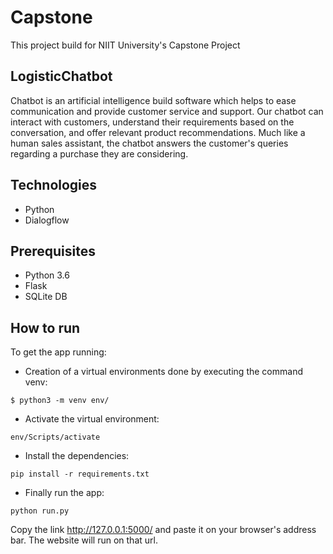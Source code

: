 # Capstone
This project build for NIIT University's Capstone Project

## LogisticChatbot
Chatbot is an artificial intelligence build software which helps to ease communication and provide customer service and support. Our chatbot can interact with customers, understand their requirements based on the conversation, and offer relevant product recommendations. Much like a human sales assistant, the chatbot answers the customer's queries regarding a purchase they are considering.

## Technologies
- Python
- Dialogflow

## Prerequisites
- Python 3.6 
- Flask
- SQLite DB

## How to run
To get the app running:

- Creation of a virtual environments done by executing the command venv:
``` 
$ python3 -m venv env/
```
- Activate the virtual environment:
```
env/Scripts/activate
```
- Install the dependencies:
```
pip install -r requirements.txt
```
- Finally run the app:
```
python run.py
```

Copy the link http://127.0.0.1:5000/ and paste it on your browser's address bar. The website will run on that url.



